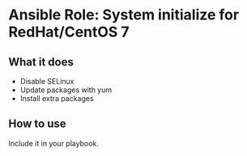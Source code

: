 # Ansible Role: System initialize for RedHat/CentOS 7

## What it does

- Disable SELinux
- Update packages with yum
- Install extra packages

## How to use

Include it in your playbook.
